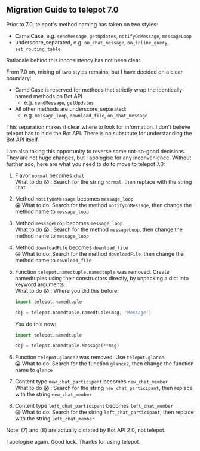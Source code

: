 ## Migration Guide to telepot 7.0

Prior to 7.0, telepot's method naming has taken on two styles:

- CamelCase, e.g. `sendMessage`, `getUpdates`, `notifyOnMessage`, `messageLoop`
- underscore_separated, e.g. `on_chat_message`, `on_inline_query`, `set_routing_table`

Rationale behind this inconsistency has not been clear.

From 7.0 on, mixing of two styles remains, but I have decided on a clear boundary:

- CamelCase is reserved for methods that strictly wrap the identically-named methods on Bot API
    - e.g. `sendMessage`, `getUpdates`
- All other methods are underscore_separated:
    - e.g. `message_loop`, `download_file`, `on_chat_message`

This separation makes it clear where to look for information. I don't believe telepot has to hide the Bot API. There is no substitute for understanding the Bot API itself.

I am also taking this opportunity to reverse some not-so-good decisions. They are not huge changes, but I apologise for any inconvenience. Without further ado, here are what you need to do to move to telepot 7.0:

1. Flavor `normal` becomes `chat`  
    What to do :scream: : Search for the string `normal`, then replace with the string `chat`

2. Method `notifyOnMessage` becomes `message_loop`  
    :scream: What to do: Search for the method `notifyOnMessage`, then change the method name to `message_loop`

3. Method `messageLoop` becomes `message_loop`  
    What to do :scream: : Search for the method `messageLoop`, then change the method name to `message_loop`

4. Method `downloadFile` becomes `download_file`  
    :scream: What to do: Search for the method `downloadFile`, then change the method name to `download_file`

5. Function `telepot.namedtuple.namedtuple` was removed. Create namedtuples using their constructors directly, by unpacking a dict into keyword arguments.  
    What to do :scream: : Where you did this before:

    ```python
    import telepot.namedtuple

    obj = telepot.namedtuple.namedtuple(msg, 'Message')
    ```

    You do this now:

    ```python
    import telepot.namedtuple

    obj = telepot.namedtuple.Message(**msg)
    ```

6. Function `telepot.glance2` was removed. Use `telepot.glance`.  
    :scream: What to do: Search for the function `glance2`, then change the function name to `glance`

7. Content type `new_chat_participant` becomes `new_chat_member`  
    What to do :scream: : Search for the string `new_chat_participant`, then replace with the string `new_chat_member`

8. Content type `left_chat_participant` becomes `left_chat_member`  
    :scream: What to do: Search for the string `left_chat_participant`, then replace with the string `left_chat_member`

Note: (7) and (8) are actually dictated by Bot API 2.0, not telepot.

I apologise again. Good luck. Thanks for using telepot.
